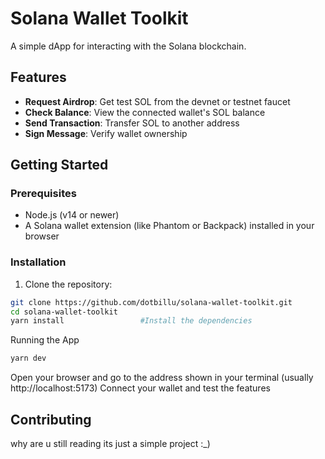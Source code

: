 # Solana Wallet Toolkit

A simple dApp for interacting with the Solana blockchain.

## Features

- **Request Airdrop**: Get test SOL from the devnet or testnet faucet
- **Check Balance**: View the connected wallet's SOL balance
- **Send Transaction**: Transfer SOL to another address
- **Sign Message**: Verify wallet ownership

## Getting Started

### Prerequisites

- Node.js (v14 or newer)
- A Solana wallet extension (like Phantom or Backpack) installed in your browser

### Installation

1. Clone the repository:
  ```bash
git clone https://github.com/dotbillu/solana-wallet-toolkit.git
cd solana-wallet-toolkit 
yarn install                 #Install the dependencies

```
Running the App
```bash
yarn dev
```
Open your browser and go to the address shown in your terminal (usually http://localhost:5173)
Connect your wallet and test the features

## Contributing
why are u still reading its just a simple project :_)


